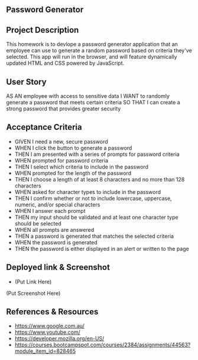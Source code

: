 Password Generator 
-

**Project Description**
-
This homework is to devlope a password generator application that an employee can use to generate a random password based on criteria they've selected.
This app will run in the browser, and will feature dynamically updated HTML and CSS powered by JavaScript.
 
**User Story**
-
AS AN employee with access to sensitive data
I WANT to randomly generate a password that meets certain criteria
SO THAT I can create a strong password that provides greater security

**Acceptance Criteria**
-
- GIVEN I need a new, secure password
- WHEN I click the button to generate a password
- THEN I am presented with a series of prompts for password criteria
- WHEN prompted for password criteria
- THEN I select which criteria to include in the password
- WHEN prompted for the length of the password
- THEN I choose a length of at least 8 characters and no more than 128 characters
- WHEN asked for character types to include in the password
- THEN I confirm whether or not to include lowercase, uppercase, numeric, and/or special characters
- WHEN I answer each prompt
- THEN my input should be validated and at least one character type should be selected
- WHEN all prompts are answered
- THEN a password is generated that matches the selected criteria
- WHEN the password is generated
- THEN the password is either displayed in an alert or written to the page

**Deployed link & Screenshot**
-
- (Put Link Here)

(Put Screenshot Here)


**References & Resources**
-
- https://www.google.com.au/
- https://www.youtube.com/
- https://developer.mozilla.org/en-US/
- https://courses.bootcampspot.com/courses/2384/assignments/44563?module_item_id=828465

